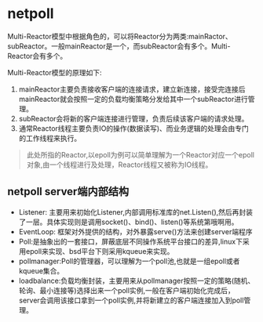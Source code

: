 # netpoll

Multi-Reactor模型中根据角色的，可以将Reactor分为两类:mainRactor、subReactor。一般mainReactor是一个，而subReactor会有多个。Multi-Reactor会有多个。

Multi-Reactor模型的原理如下:

1. mainReactor主要负责接收客户端的连接请求，建立新连接，接受完连接后mainReactor就会按照一定的负载均衡策略分发给其中一个subReactor进行管理。
2. subReactor会将新的客户端连接进行管理，负责后续该客户端的请求处理。
3. 通常Reactor线程主要负责IO的操作(数据读写)、而业务逻辑的处理会由专门的工作线程来执行。

>此处所指的Reactor,以epoll为例可以简单理解为一个Reactor对应一个epoll对象,由一个线程进行及处理，Reactor线程又被称为IO线程。

## netpoll server端内部结构

+ Listener: 主要用来初始化Listener,内部调用标准库的net.Listen(),然后再封装了一层。具体实现则是调用socket()、bind()、listen()等系统第哦啊用。
+ EventLoop: 框架对外提供的结构，对外暴露serve()方法来创建server端程序
+ Poll:是抽象出的一套接口，屏蔽底层不同操作系统平台接口的差异,linux下采用epoll来实现、bsd平台下则采用kqueue来实现。
+ pollmanager:Poll的管理器，可以理解为一个poll池,也就是一组epoll或者kqueue集合。
+ loadbalance:负载均衡封装，主要用来从pollmanager按照一定的策略(随机、轮询、最小连接等)选择出来一个poll实例,一般在客户端初始化完成后，server会调用该接口拿到一个poll实例,并将新建立的客户端连接加入到poll管理。